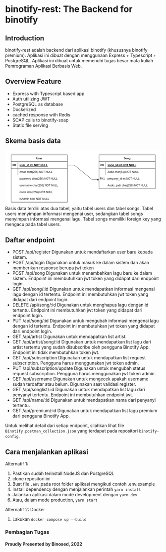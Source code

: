 # binotify-rest: The Backend for binotify

## Introduction

binotify-rest adalah backend dari aplikasi binotify (khususnya binotify premium). Aplikasi ini dibuat dengan menggunaan Express + Typescript + PostgreSQL. Aplikasi ini dibuat untuk memenuhi tugas besar mata kuliah Pemrograman Aplikasi Berbasis Web.

## Overview Feature

- Express with Typescript based app
- Auth utilizing JWT
- PostgreSQL as database
- Dockerized
- cached response with Redis
- SOAP calls to binotify-soap
- Static file serving

## Skema basis data

![skema](screenshots/20221202102026.png)
Basis data terdiri atas dua tabel, yaitu tabel users dan tabel songs. Tabel users menyimpan informasi mengenai user, sedangkan tabel songs menyimpan informasi mengenai lagu. Tabel songs memiliki foreign key yang mengacu pada tabel users.

## Daftar endpoint

- POST /api/register
  Digunakan untuk mendaftarkan user baru kepada sistem.
- POST /api/login
  Digunakan untuk masuk ke dalam sistem dan akan memberikan response berupa jwt token
- POST /api/song
  Digunakan untuk menambahkan lagu baru ke dalam sistem. Endpoint ini membutuhkan jwt token yang didapat dari endpoint login.
- GET /api/song/:id
  Digunakan untuk mendapatkan informasi mengenai lagu dengan id tertentu. Endpoint ini membutuhkan jwt token yang didapat dari endpoint login.
- DELETE /api/song/:id
  Digunakan untuk menghapus lagu dengan id tertentu. Endpoint ini membutuhkan jwt token yang didapat dari endpoint login.
- PUT /api/song/:id
  Digunakan untuk mengubah informasi mengenai lagu dengan id tertentu. Endpoint ini membutuhkan jwt token yang didapat dari endpoint login.
- GET /api/artist
  Digunakan untuk mendapatkan list artist.
- GET /api/artist/song/:id
  Digunakan untuk mendapatkan list lagu dari artist tertentu yang sudah disubscribe oleh pengguna Binotify App. Endpoint ini tidak membutuhkan token jwt.
- GET /api/subscription
  DIgunakan untuk mendapatkan list request subscription. Pengguna harus menggunakan jwt token admin.
- PUT /api/subscription/update
  Digunakan untuk mengubah status request subscription. Pengguna harus menggunakan jwt token admin.
- GET /api/username
  Digunakan untuk mengecek apakah username sudah terdaftar atau belum. Digunakan saat validasi register.
- GET /api/songlist/:id
  Digunakan untuk mendapatkan list lagu dari penyanyi tertentu. Endpoint ini membutuhkan endpoint jwt.
- GET /api/name/:id
  Digunakan untuk mendapatkan nama dari penyanyi tertentu.
- GET /api/premium/:id
  Digunakan untuk mendapatkan list lagu premium dari pengguna Binotify App.

Untuk melihat detail dari setiap endpoint, silahkan lihat file `Binotify.postman_collection.json` yang terdapat pada repositori `binotify-config`.

## Cara menjalankan aplikasi

Alternatif 1:

1. Pastikan sudah terinstall NodeJS dan PostgreSQL
2. clone repositori ini
3. Buat file `.env` pada root folder aplikasi mengikuti contoh .env.example
4. Install dependency dengan menjalankan perintah `yarn install`
5. Jalankan aplikasi dalam mode development dengan `yarn dev`
6. Atau, dalam mode production, `yarn start`

Alternatif 2: Docker

1. Lakukan `docker compose up --build`

### Pembagian Tugas

#### Proudly Presented by Binosed, 2022
